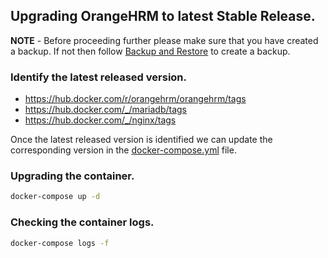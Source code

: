 ## Upgrading OrangeHRM to latest Stable Release.

**NOTE** - Before proceeding further please make sure that you have created a backup. If not then follow [Backup and Restore](./backup-and-restore.md) to create a backup.

### Identify the latest released version.
- https://hub.docker.com/r/orangehrm/orangehrm/tags
- https://hub.docker.com/_/mariadb/tags
- https://hub.docker.com/_/nginx/tags

Once the latest released version is identified we can update the corresponding version in the [docker-compose.yml](./../docker-compose.yml) file.

### Upgrading the container.
```bash
docker-compose up -d
```

### Checking the container logs.
```bash
docker-compose logs -f
```
